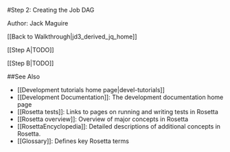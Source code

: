 #Step 2: Creating the Job DAG

Author: Jack Maguire

[[Back to Walkthrough|jd3_derived_jq_home]]

[[Step A|TODO]]

[[Step B|TODO]]


##See Also

* [[Development tutorials home page|devel-tutorials]]
* [[Development Documentation]]: The development documentation home page
* [[Rosetta tests]]: Links to pages on running and writing tests in Rosetta
* [[Rosetta overview]]: Overview of major concepts in Rosetta
* [[RosettaEncyclopedia]]: Detailed descriptions of additional concepts in Rosetta.
* [[Glossary]]: Defines key Rosetta terms
